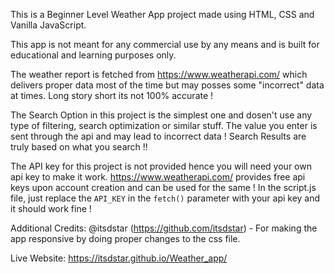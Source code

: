 This is a Beginner Level Weather App project made using HTML, CSS and Vanilla JavaScript. 

This app is not meant for any commercial use by any means and is built for educational and learning purposes only.

The weather report is fetched from https://www.weatherapi.com/ which delivers proper data most of the time but may posses some "incorrect" data at times. Long story short its not 100% accurate !

The Search Option in this project is the simplest one and dosen't use any type of filtering, search optimization or similar stuff. The value you enter is sent through the api and may lead to incorrect data !
Search Results are truly based on what you search !!

The API key for this project is not provided hence you will need your own api key to make it work. https://www.weatherapi.com/ provides free api keys upon account creation and can be used for the same !
In the script.js file, just replace the ```API_KEY``` in the ```fetch()``` parameter with your api key and it should work fine !

Additional Credits: 
@itsdstar (https://github.com/itsdstar) - For making the app responsive by doing proper changes to the css file. 

Live Website: https://itsdstar.github.io/Weather_app/
